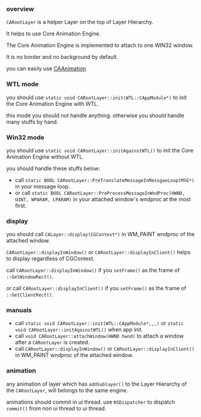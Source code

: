 ### overview
`CARootLayer` is a helper Layer on the top of Layer Hierarchy. 

It helps to use Core Animation Engine.

The Core Animation Engine is implemented to attach to one WIN32 window.

It is no border and no background by default.

you can easily use [CAAnimation](CAAnimation.md)

### WTL mode
you should use `static void CARootLayer::init(WTL::CAppModule*)` to init the Core Animation Engine with WTL.

this mode you should not handle anything. otherwise you should handle many stuffs by hand.

### Win32 mode
you should use `static void CARootLayer::initAgainstWTL()` to init the Core Animation Engine without WTL.

you should handle these stuffs below:
* call `static BOOL CARootLayer::PreTranslateMessageInMessgaeLoop(MSG*)` in your message loop.
* or call `static BOOL CARootLayer::PreProcessMessageInWndProc(HWND, UINT, WPARAM, LPARAM)` in your attached window's wndproc at the most first.

### display
you should call `CALayer::display(CGContext*)` in WM_PAINT wndproc of the attached window. 

`CARootLayer::displayInWindow()` or `CARootLayer::displayInClient()` helps to display regardless of CGContext.

call `CARootLayer::displayInWindow()` if you `setFrame()` as the frame of `::GetWindowRect()`.

or call `CARootLayer::displayInClient()` if you `setFrame()` as the frame of `::GetClientRect()`.

### manuals
* call `static void CARootLayer::init(WTL::CAppModule*,,,)` or `static void CARootLayer::initAgainstWTL()` when app init.
* call `void CARootLayer::attachWindow(HWND hwnd)` to attach a window after a `CARootLayer` is created.
* call `CARootLayer::displayInWindow()` or `CARootLayer::displayInClient()` in WM_PAINT wndproc of the attached window.

### animation
any animation of layer which has `addSublayer()` to the Layer Hierarchy of the `CARootLayer`, will belongs to the same engine.

animations should commit in ui thread. use `NSDispatcher` to dispatch `commit()` from non ui thread to ui thread.



































